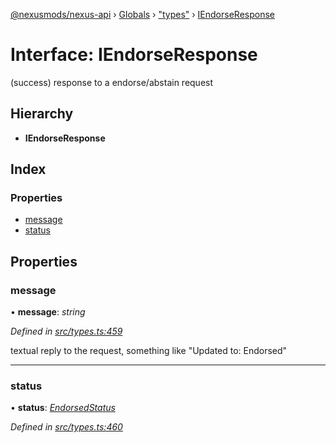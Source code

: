 [@nexusmods/nexus-api](../README.md) › [Globals](../globals.md) › ["types"](../modules/_types_.md) › [IEndorseResponse](_types_.iendorseresponse.md)

# Interface: IEndorseResponse

(success) response to a endorse/abstain request

## Hierarchy

* **IEndorseResponse**

## Index

### Properties

* [message](_types_.iendorseresponse.md#message)
* [status](_types_.iendorseresponse.md#status)

## Properties

###  message

• **message**: *string*

*Defined in [src/types.ts:459](https://github.com/Nexus-Mods/node-nexus-api/blob/3265db7/src/types.ts#L459)*

textual reply to the request, something like "Updated to: Endorsed"

___

###  status

• **status**: *[EndorsedStatus](../modules/_types_.md#endorsedstatus)*

*Defined in [src/types.ts:460](https://github.com/Nexus-Mods/node-nexus-api/blob/3265db7/src/types.ts#L460)*
